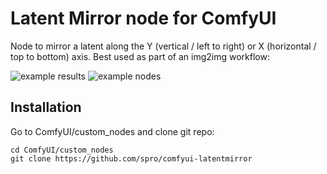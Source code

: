# Latent Mirror node for ComfyUI

Node to mirror a latent along the Y (vertical / left to right) or X (horizontal / top to bottom) axis. Best used as part of an img2img workflow:

![example results](https://github.com/spro/comfyui-latentmirror/blob/main/examples/example.png?raw=true)
![example nodes](https://github.com/spro/comfyui-latentmirror/blob/main/examples/nodes.png?raw=true)

## Installation
Go to ComfyUI/custom_nodes and clone git repo:

```
cd ComfyUI/custom_nodes
git clone https://github.com/spro/comfyui-latentmirror
```

